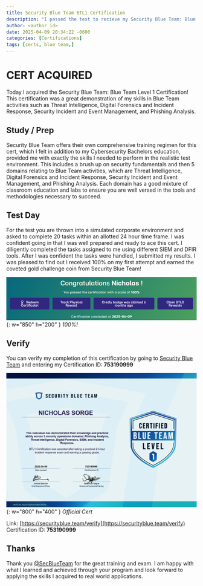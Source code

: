 ```yaml
---
title: Security Blue Team BTL1 Certification
description: "I passed the test to recieve my Security Blue Team: Blue Team Level 1 Certification."
author: <author_id>
date: 2025-04-09 20:34:22 -0600
categories: [Certifications]
tags: [certs, blue team,]
---
```


# CERT ACQUIRED

Today I acquired the Security Blue Team: Blue Team Level 1 Certification! This certification was a great demonstration of my skills in Blue Team activities such as Threat Intelligence, Digital Forensics and Incident Response, Security Incident and Event Management, and Phishing Analysis.

## Study / Prep

Security Blue Team offers their own comprehensive training regimen for this cert, which I felt in addition to my Cybersecurity Bachelors education, provided me with exactly the skills I needed to perform in the realistic test environment. This includes a brush up on security fundamentals and then 5 domains relating to Blue Team activities, which are Threat Intelligence, Digital Forensics and Incident Response, Security Incident and Event Management, and Phishing Analysis. Each domain has a good mixture of classroom education and labs to ensure you are well versed in the tools and methodologies necessary to succeed.

## Test Day

For the test you are thrown into a simulated corporate environment and asked to complete 20 tasks within an allotted 24 hour time frame. I was confident going in that I was well prepared and ready to ace this cert. I diligently completed the tasks assigned to me using different SIEM and DFIR tools. After I was confident the tasks were handled, I submitted my results. I was pleased to find out I received 100% on my first attempt and earned the coveted gold challenge coin from Security Blue Team!

![Desktop View](assets/img/content/sbt/btl1_100.PNG){: w="850" h="200" }
*100%!*

## Verify

You can verify my completion of this certification by going to [Security Blue Team](https://securityblue.team/verify) and entering my Certification ID: **753190999**

![Desktop View](assets/img/content/sbt/btl1_cert.PNG){: w="800" h="400" }
*Official Cert*

Link: [https://securityblue.team/verify](https://securityblue.team/verify)  
Certification ID: **753190999**

## Thanks

Thank you [@SecBlueTeam](https://x.com/SecBlueTeam) for the great training and exam. I am happy with what I learned and achieved through your program and look forward to applying the skills I acquired to real world applications.
